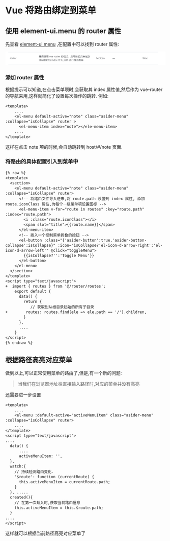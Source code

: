 # Vue 将路由绑定到菜单

## 使用 element-ui.menu 的 router 属性

先查看 [element-ui menu](http://element-cn.eleme.io/#/zh-CN/component/menu) ,在配置中可以找到 router 属性:

![](assets/markdown-img-paste-20190527153829180.png)

### 添加 router 属性

根据提示可以知道,在点击菜单项时,会获取其 index 属性值,然后作为 vue-router 的导航来用,这样就简化了设置每次操作的跳转. 例如:

```
<template>
    ....
    <el-menu default-active="note" class="asider-menu" :collapse="isCollapse" router >
      <el-menu-item index="note"></ele-menu-item>
    ....
</template>
```

这样在点击 note 项的时候,会自动跳转到 host/#/note 页面.

### 将路由的具体配置引入到菜单中

```
{% raw %}
<template>
  <section>
    <el-menu default-active="note" class="asider-menu" :collapse="isCollapse" router>
      <!-- 将路由文件导入进来,将 route.path 设置到 index 属性, 添加 route.iconClass 属性,为每个一级菜单项设置图标 -->
      <el-menu-item v-for="route in routes" :key="route.path" :index="route.path">
        <i :class="route.iconClass"></i>
        <span slot="title">{{route.name}}</span>
      </el-menu-item>
      <!-- 插入一个控制菜单折叠的按钮 -->
      <el-button :class="{'asider-button':true,'asider-button-collapse':isCollapse}" :icon="isCollapse?'el-icon-d-arrow-right':'el-icon-d-arrow-left'" @click="toggleMenu">
        {{isCollapse?'':'Toggle Menu'}}
      </el-button>
    </el-menu>
  </section>
</template>
<script type="text/javascript">
+  import { routes } from '@/router/routes';
    export default {
      data() {
        return {
           // 获取到从根目录起始的所有子目录
+        routes: routes.find(ele => ele.path == '/').children,
        }
      },
      ....
    }
</script>
{% endraw %}
```

## 根据路径高亮对应菜单

做到以上,可以正常使用菜单的路由了,但是,有一个新的问题:

> 当我们在浏览器地址栏直接输入路径时,对应的菜单并没有高亮

还需要进一步设置

```
<template>
    ....
    <el-menu :default-active="activeMenuItem" class="asider-menu" :collapse="isCollapse" router>
    ....
</template>
<script type="text/javascript">
....
  data() {
      ....
      activeMenuItem: '',
  },
  watch:{
    // 持续检测路由变化.
    '$route': function (currentRoute) {
      this.activeMenuItem = currentRoute.path;
    }
  }, .....
  created(){
    // 在第一次载入时,获取当前路由信息
    this.activeMenuItem = this.$route.path;
  }
....
</script>
```

这样就可以根据当前路径高亮对应菜单了
